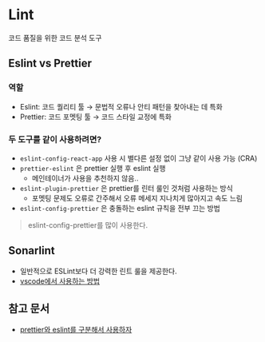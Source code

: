 # Lint

코드 품질을 위한 코드 분석 도구

## Eslint vs Prettier

### 역할

- Eslint: 코드 퀄리티 툴 → 문법적 오류나 안티 패턴을 찾아내는 데 특화
- Prettier: 코드 포멧팅 툴 → 코드 스타일 교정에 특화

### 두 도구를 같이 사용하려면?

- `eslint-config-react-app` 사용 시 별다른 설정 없이 그냥 같이 사용 가능 (CRA)
- `prettier-eslint` 은 prettier 실행 후 eslint 실행
  - 메인테이너가 사용을 추천하지 않음..
- `eslint-plugin-prettier` 은 prettier를 린터 룰인 것처럼 사용하는 방식
  - 포멧팅 문제도 오류로 간주해서 오류 메세지 지나치게 많아지고 속도 느림
- `eslint-config-prettier` 은 충돌하는 eslint 규칙을 전부 끄는 방법

> eslint-config-prettier를 많이 사용한다.

## Sonarlint

- 일반적으로 ESLint보다 더 강력한 린트 룰을 제공한다.
- [vscode에서 사용하는 방법](https://www.prplbx.com/resources/blog/how-to-configure-sonarlint-in-visual-studio-code/)

## 참고 문서

- [prettier와 eslint를 구분해서 사용하자](https://yrnana.dev/post/2021-03-21-prettier-eslint/)
